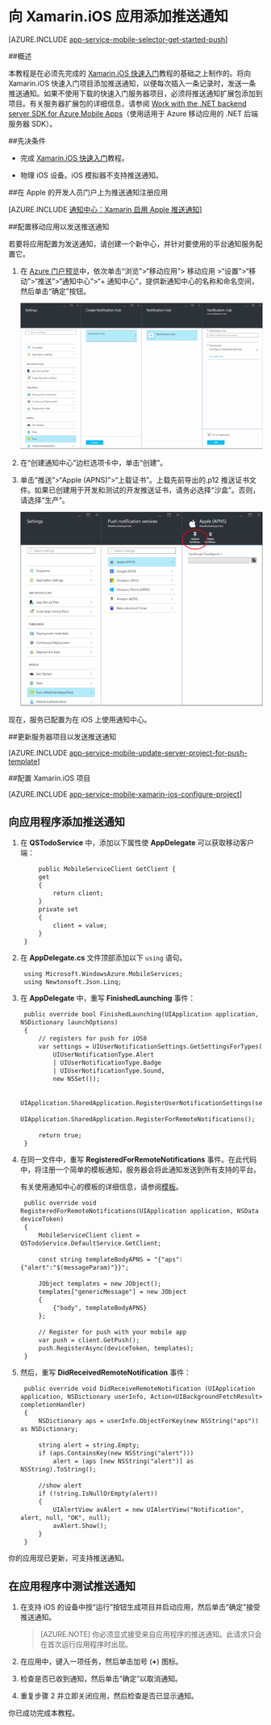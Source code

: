 <properties
	pageTitle="使用 Azure 应用服务向 Xamarin.iOS 应用添加推送通知"
	description="了解如何使用 Azure 应用服务将推送通知发送到 Xamarin iOS 应用"
	services="app-service\mobile"
	documentationCenter="xamarin"
	authors="adrianhall"
	manager="dwrede"
	editor=""/>  


<tags
	ms.service="app-service-mobile"
	ms.workload="mobile"
	ms.tgt_pltfrm="mobile-xamarin-ios"
	ms.devlang="dotnet"
	ms.topic="article"
	ms.date="10/01/2016"
	wacn.date="11/21/2016"
	ms.author="adrianha"/>

# 向 Xamarin.iOS 应用添加推送通知

[AZURE.INCLUDE [app-service-mobile-selector-get-started-push](../../includes/app-service-mobile-selector-get-started-push.md)]

##概述

本教程是在必须先完成的 [Xamarin.iOS 快速入门](/documentation/articles/app-service-mobile-xamarin-ios-get-started/)教程的基础之上制作的。将向 Xamarin.iOS 快速入门项目添加推送通知，以便每次插入一条记录时，发送一条推送通知。如果不使用下载的快速入门服务器项目，必须将推送通知扩展包添加到项目。有关服务器扩展包的详细信息，请参阅 [Work with the .NET backend server SDK for Azure Mobile Apps](/documentation/articles/app-service-mobile-dotnet-backend-how-to-use-server-sdk/)（使用适用于 Azure 移动应用的 .NET 后端服务器 SDK）。

##先决条件

* 完成 [Xamarin.iOS 快速入门](/documentation/articles/app-service-mobile-xamarin-ios-get-started/)教程。

* 物理 iOS 设备。iOS 模拟器不支持推送通知。

##在 Apple 的开发人员门户上为推送通知注册应用

[AZURE.INCLUDE [通知中心：Xamarin 启用 Apple 推送通知](../../includes/notification-hubs-xamarin-enable-apple-push-notifications.md)]

##配置移动应用以发送推送通知

若要将应用配置为发送通知，请创建一个新中心，并针对要使用的平台通知服务配置它。

1. 在 [Azure 门户预览](https://portal.azure.cn/)中，依次单击“浏览”>“移动应用”> 移动应用 >“设置”>“移动”>“推送”>“通知中心”>“+ 通知中心”，提供新通知中心的名称和命名空间，然后单击“确定”按钮。

	![](./media/app-service-mobile-xamarin-ios-get-started-push/mobile-app-configure-notification-hub.png)

2. 在“创建通知中心”边栏选项卡中，单击“创建”。

3. 单击“推送”>“Apple (APNS)”>“上载证书”。上载先前导出的.p12 推送证书文件。如果已创建用于开发和测试的开发推送证书，请务必选择“沙盒”。否则，请选择“生产”。

	![](./media/app-service-mobile-xamarin-ios-get-started-push/mobile-app-upload-apns-cert.png)

现在，服务已配置为在 iOS 上使用通知中心。

##更新服务器项目以发送推送通知

[AZURE.INCLUDE [app-service-mobile-update-server-project-for-push-template](../../includes/app-service-mobile-update-server-project-for-push-template.md)]

##配置 Xamarin.iOS 项目

[AZURE.INCLUDE [app-service-mobile-xamarin-ios-configure-project](../../includes/app-service-mobile-xamarin-ios-configure-project.md)]

## <a name="add-push"></a>向应用程序添加推送通知

1. 在 **QSTodoService** 中，添加以下属性使 **AppDelegate** 可以获取移动客户端：

            public MobileServiceClient GetClient {
            get
            {
                return client;
            }
            private set
            {
                client = value;
            }
        }

1. 在 **AppDelegate.cs** 文件顶部添加以下 `using` 语句。

		using Microsoft.WindowsAzure.MobileServices;
		using Newtonsoft.Json.Linq;

2. 在 **AppDelegate** 中，重写 **FinishedLaunching** 事件：

        public override bool FinishedLaunching(UIApplication application, NSDictionary launchOptions)
        {
            // registers for push for iOS8
            var settings = UIUserNotificationSettings.GetSettingsForTypes(
                UIUserNotificationType.Alert
                | UIUserNotificationType.Badge
                | UIUserNotificationType.Sound,
                new NSSet());

            UIApplication.SharedApplication.RegisterUserNotificationSettings(settings);
            UIApplication.SharedApplication.RegisterForRemoteNotifications();

            return true;
        }

3. 在同一文件中，重写 **RegisteredForRemoteNotifications** 事件。在此代码中，将注册一个简单的模板通知，服务器会将此通知发送到所有支持的平台。

	有关使用通知中心的模板的详细信息，请参阅[模板](/documentation/articles/notification-hubs-templates-cross-platform-push-messages/)。


        public override void RegisteredForRemoteNotifications(UIApplication application, NSData deviceToken)
        {
            MobileServiceClient client = QSTodoService.DefaultService.GetClient;

            const string templateBodyAPNS = "{"aps":{"alert":"$(messageParam)"}}";

            JObject templates = new JObject();
            templates["genericMessage"] = new JObject
            {
                {"body", templateBodyAPNS}
            };

            // Register for push with your mobile app
            var push = client.GetPush();
            push.RegisterAsync(deviceToken, templates);
        }


4. 然后，重写 **DidReceivedRemoteNotification** 事件：

        public override void DidReceiveRemoteNotification (UIApplication application, NSDictionary userInfo, Action<UIBackgroundFetchResult> completionHandler)
        {
            NSDictionary aps = userInfo.ObjectForKey(new NSString("aps")) as NSDictionary;

            string alert = string.Empty;
            if (aps.ContainsKey(new NSString("alert")))
                alert = (aps [new NSString("alert")] as NSString).ToString();

            //show alert
            if (!string.IsNullOrEmpty(alert))
            {
                UIAlertView avAlert = new UIAlertView("Notification", alert, null, "OK", null);
                avAlert.Show();
            }
        }

你的应用现已更新，可支持推送通知。

## <a name="test"></a>在应用程序中测试推送通知

1. 在支持 iOS 的设备中按“运行”按钮生成项目并启动应用，然后单击“确定”接受推送通知。

	> [AZURE.NOTE] 你必须显式接受来自应用程序的推送通知。此请求只会在首次运行应用程序时出现。

2. 在应用中，键入一项任务，然后单击加号 (**+**) 图标。

3. 检查是否已收到通知，然后单击“确定”以取消通知。

4. 重复步骤 2 并立即关闭应用，然后检查是否已显示通知。

你已成功完成本教程。

<!-- Images. -->

<!-- URLs. -->

<!---HONumber=Mooncake_1114_2016-->